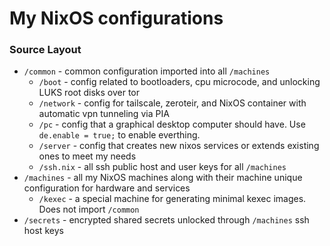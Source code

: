 # My NixOS configurations

### Source Layout
- `/common` - common configuration imported into all `/machines`
    - `/boot` - config related to bootloaders, cpu microcode, and unlocking LUKS root disks over tor
    - `/network` - config for tailscale, zeroteir, and NixOS container with automatic vpn tunneling via PIA
    - `/pc` - config that a graphical desktop computer should have. Use `de.enable = true;` to enable everthing.
    - `/server` - config that creates new nixos services or extends existing ones to meet my needs
    - `/ssh.nix` - all ssh public host and user keys for all `/machines`
- `/machines` - all my NixOS machines along with their machine unique configuration for hardware and services
    - `/kexec` - a special machine for generating minimal kexec images. Does not import `/common`
- `/secrets` - encrypted shared secrets unlocked through `/machines` ssh host keys
